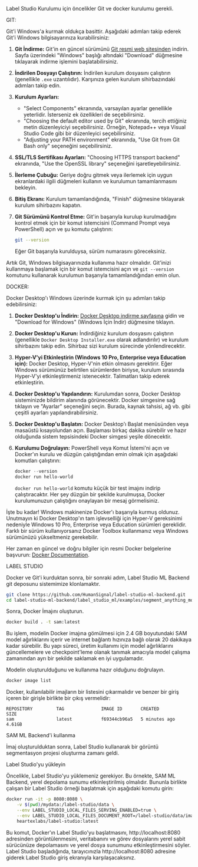 Label Studio Kurulumu için öncelikler Git ve docker kurulumu gerekli.

GIT:

Git'i Windows'a kurmak oldukça basittir. Aşağıdaki adımları takip ederek Git'i Windows bilgisayarınıza kurabilirsiniz:

1. **Git İndirme:**
   Git'in en güncel sürümünü [Git resmi web sitesinden](https://git-scm.com/downloads) indirin. Sayfa üzerindeki "Windows" başlığı altındaki "Download" düğmesine tıklayarak indirme işlemini başlatabilirsiniz.

2. **İndirilen Dosyayı Çalıştırın:**
   İndirilen kurulum dosyasını çalıştırın (genellikle `.exe` uzantılıdır). Karşınıza gelen kurulum sihirbazındaki adımları takip edin.

3. **Kurulum Ayarları:**
   - "Select Components" ekranında, varsayılan ayarlar genellikle yeterlidir. İsterseniz ek özellikleri de seçebilirsiniz.
   - "Choosing the default editor used by Git" ekranında, tercih ettiğiniz metin düzenleyiciyi seçebilirsiniz. Örneğin, Notepad++ veya Visual Studio Code gibi bir düzenleyici seçebilirsiniz.
   - "Adjusting your PATH environment" ekranında, "Use Git from Git Bash only" seçeneğini seçebilirsiniz.

4. **SSL/TLS Sertifikası Ayarları:**
   "Choosing HTTPS transport backend" ekranında, "Use the OpenSSL library" seçeneğini işaretleyebilirsiniz.

5. **İlerleme Çubuğu:**
   Geriye doğru gitmek veya ilerlemek için uygun ekranlardaki ilgili düğmeleri kullanın ve kurulumun tamamlanmasını bekleyin.

6. **Bitiş Ekranı:**
   Kurulum tamamlandığında, "Finish" düğmesine tıklayarak kurulum sihirbazını kapatın.

7. **Git Sürümünü Kontrol Etme:**
   Git'in başarıyla kurulup kurulmadığını kontrol etmek için bir komut istemcisini (Command Prompt veya PowerShell) açın ve şu komutu çalıştırın:
   ```bash
   git --version
   ```
   Eğer Git başarıyla kurulduysa, sürüm numarasını göreceksiniz.

Artık Git, Windows bilgisayarınızda kullanıma hazır olmalıdır. Git'inizi kullanmaya başlamak için bir komut istemcisini açın ve `git --version` komutunu kullanarak kurulumun başarıyla tamamlandığından emin olun.

DOCKER:

Docker Desktop'ı Windows üzerinde kurmak için şu adımları takip edebilirsiniz:

1. **Docker Desktop'u İndirin:**
   [Docker Desktop indirme sayfasına](https://www.docker.com/products/docker-desktop) gidin ve "Download for Windows" (Windows İçin İndir) düğmesine tıklayın.

2. **Docker Desktop'u Kurun:**
   İndirdiğiniz kurulum dosyasını çalıştırın (genellikle `Docker Desktop Installer.exe` olarak adlandırılır) ve kurulum sihirbazını takip edin. Sihirbaz sizi kurulum sürecinde yönlendirecektir.

3. **Hyper-V'yi Etkinleştirin (Windows 10 Pro, Enterprise veya Education için):**
   Docker Desktop, Hyper-V'nin etkin olmasını gerektirir. Eğer Windows sürümünüz belirtilen sürümlerden biriyse, kurulum sırasında Hyper-V'yi etkinleştirmeniz istenecektir. Talimatları takip ederek etkinleştirin.

4. **Docker Desktop'u Yapılandırın:**
   Kurulumdan sonra, Docker Desktop sisteminizde bildirim alanında görünecektir. Docker simgesine sağ tıklayın ve "Ayarlar" seçeneğini seçin. Burada, kaynak tahsisi, ağ vb. gibi çeşitli ayarları yapılandırabilirsiniz.

5. **Docker Desktop'u Başlatın:**
   Docker Desktop'ı Başlat menüsünden veya masaüstü kısayolundan açın. Başlaması birkaç dakika sürebilir ve hazır olduğunda sistem tepsisindeki Docker simgesi yeşile dönecektir.

6. **Kurulumu Doğrulayın:**
   PowerShell veya Komut İstemi'ni açın ve Docker'ın kurulu ve düzgün çalıştığından emin olmak için aşağıdaki komutları çalıştırın:
   ```powershell
   docker --version
   docker run hello-world
   ```

   `docker run hello-world` komutu küçük bir test imajını indirip çalıştıracaktır. Her şey düzgün bir şekilde kurulmuşsa, Docker kurulumunuzun çalıştığını onaylayan bir mesaj görmelisiniz.

İşte bu kadar! Windows makinenize Docker'ı başarıyla kurmuş oldunuz. Unutmayın ki Docker Desktop'ın tam işlevselliği için Hyper-V gereksinimi nedeniyle Windows 10 Pro, Enterprise veya Education sürümleri gereklidir. Farklı bir sürüm kullanıyorsanız Docker Toolbox kullanmanız veya Windows sürümünüzü yükseltmeniz gerekebilir.

Her zaman en güncel ve doğru bilgiler için resmi Docker belgelerine başvurun: [Docker Documentation](https://docs.docker.com/desktop/install/windows-install/).



LABEL STUDIO

Docker ve Git'i kurduktan sonra, bir sonraki adım, Label Studio ML Backend git deposunu sistemimize klonlamaktır.

```bash
git clone https://github.com/HumanSignal/label-studio-ml-backend.git
cd label-studio-ml-backend/label_studio_ml/examples/segment_anything_model
```

Sonra, Docker İmajını oluşturun.

```bash
docker build . -t sam:latest
```

Bu işlem, modelin Docker imajına gömülmesi için 2.4 GB boyutundaki SAM model ağırlıklarını içerir ve internet bağlantı hızınıza bağlı olarak 20 dakikaya kadar sürebilir. Bu yapı süreci, üretim kullanımı için model ağırlıklarını güncellemelere ve checkpoint'leme olanak tanımak amacıyla model çalışma zamanından ayrı bir şekilde saklamak en iyi uygulamadır.

Modelin oluşturulduğunu ve kullanıma hazır olduğunu doğrulayın.

```bash
docker image list
```

Docker, kullanılabilir imajların bir listesini çıkarmalıdır ve benzer bir giriş içeren bir girişle birlikte bir çıkış vermelidir:

```
REPOSITORY         TAG              IMAGE ID       CREATED         SIZE
sam                latest           f69344cb96a5   5 minutes ago   4.61GB
```

SAM ML Backend'i kullanma

İmaj oluşturulduktan sonra, Label Studio kullanarak bir görüntü segmentasyon projesi oluşturma zamanı geldi.

Label Studio'yu yükleyin

Öncelikle, Label Studio'yu yüklemeniz gerekiyor. Bu örnekte, SAM ML Backend, yerel depolama sunumu etkinleştirilmiş olmalıdır. Bununla birlikte çalışan bir Label Studio örneği başlatmak için aşağıdaki komutu girin:

```bash
docker run -it -p 8080:8080 \
    -v $(pwd)/mydata:/label-studio/data \
    --env LABEL_STUDIO_LOCAL_FILES_SERVING_ENABLED=true \
    --env LABEL_STUDIO_LOCAL_FILES_DOCUMENT_ROOT=/label-studio/data/images \
    heartexlabs/label-studio:latest
```

Bu komut, Docker'ın Label Studio'yu başlatmasını, http://localhost:8080 adresinden görüntülenmesini, veritabanını ve görev dosyalarını yerel sabit sürücünüze depolamasını ve yerel dosya sunumunu etkinleştirmesini söyler. Label Studio başladığında, tarayıcınızla http://localhost:8080 adresine giderek Label Studio giriş ekranıyla karşılaşacaksınız.
